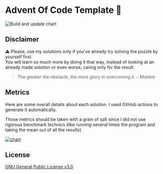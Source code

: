 # Advent Of Code Template 🎄

![Build and update chart](https://github.com/Graygzou/workflows-path/badge.svg)

## Disclaimer

:warning: Please, use my solutions only if you've already try solving the puzzle by yourself first.   
You will learn so much more by doing it that way, instead of looking at an already made solution or even worse, caring only for the result.

> The greater the obstacle, the more glory in overcoming it.
> – Molière

## Metrics

Here are some overall details about each solution. I used GitHub actions to generate it automatically.

Those metrics should be taken with a grain of salt since I did not use rigorous benchmark technics (like running several times the program and taking the mean out of all the results)

[![chart](graph-path)](graph-path)

## License

[GNU General Public License v3.0](LICENSE)
